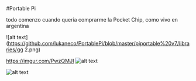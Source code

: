 #Portable Pi

todo comenzo cuando queria comprarme la Pocket Chip, como vivo en argentina


![alt text](https://github.com/lukaneco/PortablePi/blob/master/piportable%20v7/libraries/gg 2.png)





https://imgur.com/PwzQMJI
![alt text](https://imgur.com/PwzQMJI)

![alt text](https://github.com/lukaneco/PortablePi/blob/master/piportable%20v7/scheenshots/portablePi%20v7-brd.png)
